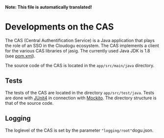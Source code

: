 **Note: This file is automatically translated!**

# Developments on the CAS
The CAS (Central Authentification Service) is a Java application that plays the role of an SSO in the Cloudogu ecosystem.
The CAS implements a client for the various CAS libraries of jasig.
The currently used Java JDK is 1.8 (see [pom.xml](https://github.com/cloudogu/cas/blob/develop/app/pom.xml)).

The source code of the CAS is located in the `app/src/main/java` directory.

## Tests
The tests of the CAS are located in the directory `app/src/test/java`. Tests are done with [JUnit4](https://junit.org/junit5/docs/current/user-guide/#writing-tests) in connection with [Mockito](https://javadoc.io/doc/org.mockito/mockito-core/latest/org/mockito/Mockito.html). The directory structure is that of the source code.

## Logging
The loglevel of the CAS is set by the parameter `"logging/root"`dogu.json.
